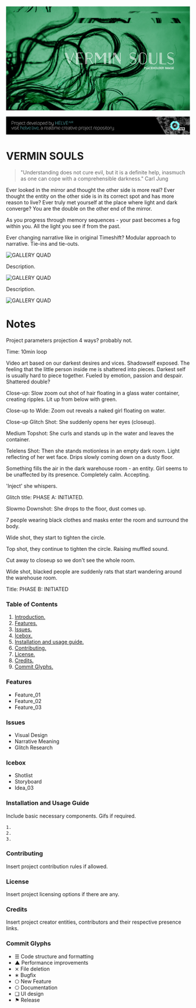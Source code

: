 ![Project Banner](assets/verminsouls_banner1.png)

[![BANNERTAG](/assets/helve-banner.png)](http://helve.live)

<a name="intro"></a>
# VERMIN SOULS

> "Understanding does not cure evil, but it is a definite help, inasmuch as one can cope with a comprehensible darkness."
> Carl Jung

Ever looked in the mirror and thought the other side is more real? Ever thought the entity on the other side is in its correct spot and has more reason to live? Ever truly met yourself at the place where light and dark converge? You are the double on the other end of the mirror.

As you progress through memory sequences - your past becomes a fog within you.
All the light you see if from the past.

Ever changing narrative like in original Timeshift? Modular approach to narrative. Tie-ins and tie-outs.

![GALLERY QUAD](/assets/template_visuals/temp-dual-gallery.png)

Description.

![GALLERY QUAD](/assets/template_visuals/temp-triple-gallery.png)

Description.

![GALLERY QUAD](/assets/template_visuals/temp-quad-gallery.png)

# Notes

Project parameters
projection 4 ways? probably not.

Time: 10min loop

Video art based on our darkest desires and vices. Shadowself exposed. The feeling that the little person inside me is shattered into pieces. Darkest self is usually hard to piece together. Fueled by emotion, passion and despair. Shattered double?

Close-up: Slow zoom out shot of hair floating in a glass water container, creating ripples. Lit up from below with green. 

Close-up to Wide: Zoom out reveals a naked girl floating on water. 

Close-up Glitch Shot: She suddenly opens her eyes (closeup).

Medium Topshot: She curls and stands up in the water and leaves the container.

Telelens Shot: Then she stands motionless in an empty dark room. Light reflecting of her wet face. Drips slowly coming down on a dusty floor.

Something fills the air in the dark warehouse room - an entity. Girl seems to be unaffected by its presence. Completely calm. Accepting.

'Inject' she whispers.

Glitch title: PHASE A: INITIATED.

Slowmo Downshot: She drops to the floor, dust comes up.

7 people wearing black clothes and masks enter the room and surround the body.

Wide shot, they start to tighten the circle.

Top shot, they continue to tighten the circle. Raising muffled sound.

Cut away to closeup so we don't see the whole room.

Wide shot, blacked people are suddenly rats that start wandering around the warehouse room.

Title: PHASE B: INITIATED

### Table of Contents
1. [Introduction.](#intro)
2. [Features.](#features)
3. [Issues.](#issues)
4. [Icebox.](#icebox)
5. [Installation and usage guide.](#install)
6. [Contributing.](#contribute)
7. [License.](#license)
8. [Credits.](#credits)
9. [Commit Glyphs.](#glyphs)

<a name="features"></a>
### Features
+ Feature_01
+ Feature_02
+ Feature_03

<a name="issues"></a>
### Issues
+ Visual Design
+ Narrative Meaning
+ Glitch Research

<a name="icebox"></a>
### Icebox
+ Shotlist
+ Storyboard
+ Idea_03

<a name="install"></a>
### Installation and Usage Guide
Include basic necessary components. Gifs if required.
```
1. 
2. 
3. 
```

<a name="contribute"></a>
### Contributing
Insert project contribution rules if allowed.

<a name="license"></a>
### License
Insert project licensing options if there are any.

<a name="credits"></a>
### Credits
Insert project creator entities, contributors and their respective presence links.

<a name="glyphs"></a>
### Commit Glyphs

+ ☰ Code structure and formatting
+ ▲ Performance improvements
+ ⨯ File deletion
+ ∗ Bugfix
+ ⬡ New Feature
+ ⎔ Documentation
+ ❑ UI design
+ ⚑ Release
